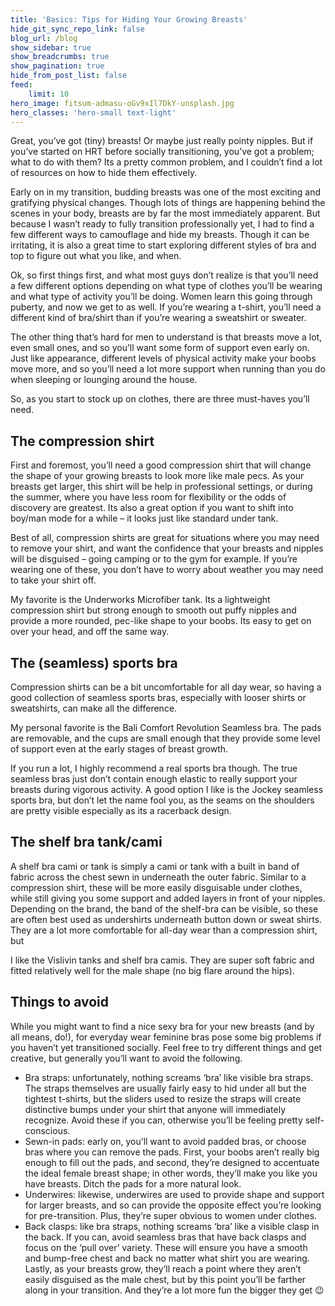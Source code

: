 ```yaml
---
title: 'Basics: Tips for Hiding Your Growing Breasts'
hide_git_sync_repo_link: false
blog_url: /blog
show_sidebar: true
show_breadcrumbs: true
show_pagination: true
hide_from_post_list: false
feed:
    limit: 10
hero_image: fitsum-admasu-oGv9xIl7DkY-unsplash.jpg
hero_classes: 'hero-small text-light'
---
```


Great, you’ve got (tiny) breasts! Or maybe just really pointy nipples. But if you’ve started on HRT before socially transitioning, you’ve got a problem; what to do with them? Its a pretty common problem, and I couldn’t find a lot of resources on how to hide them effectively.

Early on in my transition, budding breasts was one of the most exciting and gratifying physical changes. Though lots of things are happening behind the scenes in your body, breasts are by far the most immediately apparent. But because I wasn’t ready to fully transition professionally yet, I had to find a few different ways to camouflage and hide my breasts. Though it can be irritating, it is also a great time to start exploring different styles of bra and top to figure out what you like, and when.

Ok, so first things first, and what most guys don’t realize is that you’ll need a few different options depending on what type of clothes you’ll be wearing and what type of activity you’ll be doing. Women learn this going through puberty, and now we get to as well. If you’re wearing a t-shirt, you’ll need a different kind of bra/shirt than if you’re wearing a sweatshirt or sweater.

The other thing that’s hard for men to understand is that breasts move a lot, even small ones, and so you’ll want some form of support even early on. Just like appearance, different levels of physical activity make your boobs move more, and so you’ll need a lot more support when running than you do when sleeping or lounging around the house.

So, as you start to stock up on clothes, there are three must-haves you’ll need.

## The compression shirt
First and foremost, you’ll need a good compression shirt that will change the shape of your growing breasts to look more like male pecs. As your breasts get larger, this shirt will be help in professional settings, or during the summer, where you have less room for flexibility or the odds of discovery are greatest. Its also a great option if you want to shift into boy/man mode for a while – it looks just like standard under tank.

Best of all, compression shirts are great for situations where you may need to remove your shirt, and want the confidence that your breasts and nipples will be disguised – going camping or to the gym for example. If you’re wearing one of these, you don’t have to worry about weather you may need to take your shirt off.

My favorite is the Underworks Microfiber tank. Its a lightweight compression shirt but strong enough to smooth out puffy nipples and provide a more rounded, pec-like shape to your boobs. Its easy to get on over your head, and off the same way.

## The (seamless) sports bra
Compression shirts can be a bit uncomfortable for all day wear, so having a good collection of seamless sports bras, especially with looser shirts or sweatshirts, can make all the difference.

My personal favorite is the Bali Comfort Revolution Seamless bra. The pads are removable, and the cups are small enough that they provide some level of support even at the early stages of breast growth.

If you run a lot, I highly recommend a real sports bra though. The true seamless bras just don’t contain enough elastic to really support your breasts during vigorous activity. A good option I like is the Jockey seamless sports bra, but don’t let the name fool you, as the seams on the shoulders are pretty visible especially as its a racerback design.

## The shelf bra tank/cami
A shelf bra cami or tank is simply a cami or tank with a built in band of fabric across the chest sewn in underneath the outer fabric. Similar to a compression shirt, these will be more easily disguisable under clothes, while still giving you some support and added layers in front of your nipples. Depending on the brand, the band of the shelf-bra can be visible, so these are often best used as undershirts underneath button down or sweat shirts. They are a lot more comfortable for all-day wear than a compression shirt, but

I like the Vislivin tanks and shelf bra camis. They are super soft fabric and fitted relatively well for the male shape (no big flare around the hips).

## Things to avoid
While you might want to find a nice sexy bra for your new breasts (and by all means, do!), for everyday wear feminine bras pose some big problems if you haven’t yet transitioned socially. Feel free to try different things and get creative, but generally you’ll want to avoid the following.

* Bra straps: unfortunately, nothing screams ‘bra’ like visible bra straps. The straps themselves are usually fairly easy to hid under all but the tightest t-shirts, but the sliders used to resize the straps will create distinctive bumps under your shirt that anyone will immediately recognize. Avoid these if you can, otherwise you’ll be feeling pretty self-conscious.
* Sewn-in pads: early on, you’ll want to avoid padded bras, or choose bras where you can remove the pads. First, your boobs aren’t really big enough to fill out the pads, and second, they’re designed to accentuate the ideal female breast shape; in other words, they’ll make you like you have breasts. Ditch the pads for a more natural look.
* Underwires: likewise, underwires are used to provide shape and support for larger breasts, and so can provide the opposite effect you’re looking for pre-transition. Plus, they’re super obvious to women under clothes.
* Back clasps: like bra straps, nothing screams ‘bra’ like a visible clasp in the back. If you can, avoid seamless bras that have back clasps and focus on the ‘pull over’ variety. These will ensure you have a smooth and bump-free chest and back no matter what shirt you are wearing.
Lastly, as your breasts grow, they’ll reach a point where they aren’t easily disguised as the male chest, but by this point you’ll be farther along in your transition. And they’re a lot more fun the bigger they get 😉